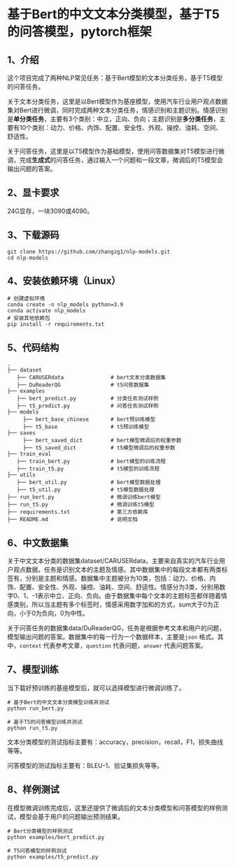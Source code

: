 # 基于Bert的中文文本分类模型，基于T5的问答模型，pytorch框架

## 1、介绍

这个项目完成了两种NLP常见任务：基于Bert模型的文本分类任务，基于T5模型的问答任务。

关于文本分类任务，这里是以Bert模型作为基座模型，使用汽车行业用户观点数据集对Bert进行微调，同时完成两种文本分类任务，情感识别和主题识别。情感识别是**单分类任务**，主要有3个类别：中立，正向、负向；主题识别是**多分类任务**，主要有10个类别：动力、价格、内饰、配置、安全性、外观、操控、油耗、空间、舒适性。

关于问答任务，这里是以T5模型作为基础模型，使用问答数据集对T5模型进行微调，完成**生成式**的问答任务，通过输入一个问题和一段文章，微调后的T5模型会输出问题的答案。

## 2、显卡要求

24G显存，一块3090或4090。

## 3、下载源码

```
git clone https://github.com/zhangzg1/nlp-models.git
cd nlp-models
```

## 4、安装依赖环境（Linux）

```
# 创建虚拟环境
conda create -n nlp_models python=3.9
conda activate nlp_models
# 安装其他依赖包
pip install -r requirements.txt
```

## 5、代码结构

```text
.
├── dataset                           
   ├── CARUSERdata				 # bert文本分类数据集
   ├── DuReaderQG                # t5问答数据集
├── examples
   ├── bert_predict.py           # 分类任务测试样例
   ├── t5_predict.py			 # 问答任务测试样例
├── models
	 ├── bert_base_chinese       # bert预训练模型
	 ├── t5_base                 # t5预训练模型
├── saves
	 ├── bert_saved_dict         # bert模型微调后的权重参数
	 ├── t5_saved_dict           # t5模型微调后的权重参数
├── train_eval
   ├── train_bert.py             # bert模型的训练流程
   ├── train_t5.py               # t5模型的训练流程
├── utils
   ├── bert_util.py              # bert模型数据处理
   ├── t5_util.py                # t5模型数据处理
├── run_bert.py                  # 微调训练bert模型
├── run_t5.py                    # 微调训练t5模型
├── requirements.txt             # 第三方依赖库
├── README.md                    # 说明文档             
```

## 6、中文数据集

关于中文文本分类的数据集dataset/CARUSERdata，主要来自真实的汽车行业用户观点数据，任务是识别文本的主题及情感。其中数据集中的每段文本都有两类标签有，分别是主题和情感。数据集中主题被分为10类，包括：动力、价格、内饰、配置、安全性、外观、操控、油耗、空间、舒适性。情感分为3类，分别用数字0、1、-1表示中立、正向、负向。由于数据集中每个文本的主题标签都伴随着情感类别，所以当主题有多个标签时，情感采用数字加和的方式，sum大于0为正向，小于0为负向，0为中性。

关于问答任务的数据集data/DuReaderQG，任务是根据参考文本和用户的问题，模型输出问题的答案。数据集中的每一行为一个数据样本，主要是`json` 格式。其中，`context` 代表参考文章，`question` 代表问题，`answer` 代表问题答案。

## 7、模型训练

当下载好预训练的基座模型后，就可以选择模型进行微调训练了。

```
# 基于Bert的中文文本分类模型训练并测试
python run_bert.py

# 基于T5的问答模型训练并测试
python run_t5.py
```

文本分类模型的测试指标主要有：accuracy，precision，recall，F1，损失曲线等等。

问答模型的测试指标主要有：BLEU-1、验证集损失等等。

## 8、样例测试

在模型微调训练完成后，这里还提供了微调后的文本分类模型和问答模型的样例测试，模型会基于用户的问题输出预测结果。

```
# Bert分类模型的样例测试
python examples/bert_predict.py

# T5问答模型的样例测试
python examples/t5_predict.py
```
